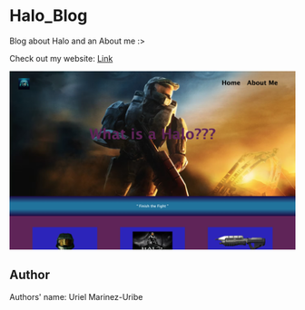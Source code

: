 # Halo_Blog
Blog about Halo and an About me :>

Check out my website: [Link](https://newbcrescent.github.io/Halo_Blog/)

<img src="./Img/HomeWebsite.png" width="800px" alt="Screenshot of the Home Website">


## Author
Authors' name: Uriel Marinez-Uribe
